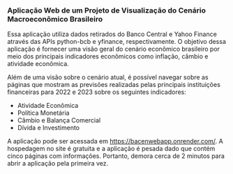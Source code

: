 ### Aplicação Web de um Projeto de Visualização do Cenário Macroeconômico Brasileiro

Essa aplicação utiliza dados retirados do Banco Central e Yahoo Finance através das APIs python-bcb e yfinance, respectivamente. O objetivo dessa aplicação é fornecer uma visão geral do cenário econômico brasileiro por meio dos principais indicadores econômicos como inflação, câmbio e atividade econômica.

Além de uma visão sobre o cenário atual, é possível navegar sobre as páginas que mostram as previsões realizadas pelas principais instituições financeiras para 2022 e 2023 sobre os seguintes indicadores:
  * Atividade Econômica
  * Política Monetária
  * Câmbio e Balança Comercial
  * Dívida e Investimento

A aplicação pode ser acessada em https://bacenwebapp.onrender.com/. A hospedagem no site é gratuita e a aplicação é pesada dado que contém cinco páginas com informações. Portanto, demora cerca de 2 minutos para abrir a aplicação pela primeira vez.


